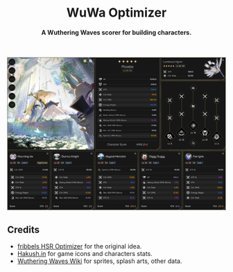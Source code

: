 <div id="top"></div>
<div align="center">
 <h1>WuWa Optimizer</h1>
  <p align="center">
  <h4>A Wuthering Waves scorer for building characters.</h4>
 </p>
  <p align="center">
 </p>
</div>
<br>

![wuwa_optimizer_showcase_01](/.github/images/wuwa-optimizer-showcase-01.png)

## Credits

- [fribbels HSR Optimizer](https://github.com/fribbels/hsr-optimizer) for the original idea.
- [Hakush.in](https://ww.hakush.in/) for game icons and characters stats.
- [Wuthering Waves Wiki](https://wutheringwaves.fandom.com/wiki/Wuthering_Waves_Wiki) for sprites, splash arts, other data.
